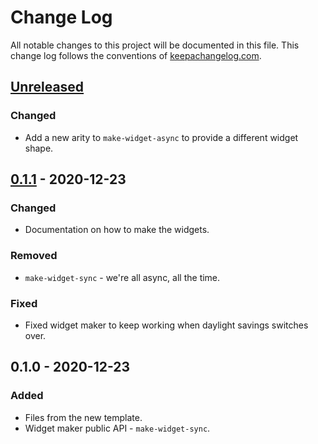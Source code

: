 # Change Log
All notable changes to this project will be documented in this file. This change log follows the conventions of [keepachangelog.com](http://keepachangelog.com/).

## [Unreleased]
### Changed
- Add a new arity to `make-widget-async` to provide a different widget shape.

## [0.1.1] - 2020-12-23
### Changed
- Documentation on how to make the widgets.

### Removed
- `make-widget-sync` - we're all async, all the time.

### Fixed
- Fixed widget maker to keep working when daylight savings switches over.

## 0.1.0 - 2020-12-23
### Added
- Files from the new template.
- Widget maker public API - `make-widget-sync`.

[Unreleased]: https://github.com/your-name/programming-bitcoin/compare/0.1.1...HEAD
[0.1.1]: https://github.com/your-name/programming-bitcoin/compare/0.1.0...0.1.1
